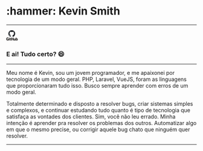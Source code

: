 ### 
<h1>:hammer: Kevin Smith</h1>
<hr>
<div>
         <a href="https://github.com/kevinsmitth"><img src="/github_PNG20.png" style="width: 30px;"></a>
</div>
<h3>E ai! Tudo certo? 😄</h3>
<hr>
         <p>Meu nome é Kevin, sou um jovem programador, e me apaixonei por tecnologia de um modo geral. PHP, Laravel, VueJS, foram as linguagens que proporcionaram tudo isso. Busco sempre aprender com erros de um modo geral.</p>
         <p>Totalmente determinado e disposto a resolver bugs, criar sistemas simples e complexos, e continuar estudando tudo quanto é tipo de tecnologia que satisfaça as vontades dos clientes. Sim, você não leu errado. Minha intenção é aprender pra resolver os problemas dos outros.
Automatizar algo em que o mesmo precise, ou corrigir aquele bug chato que ninguém quer resolver.</p>
<hr>
<!--
**kevinsmitth/kevinsmitth** is a ✨ _special_ ✨ repository because its `README.md` (this file) appears on your GitHub profile.

Here are some ideas to get you started:

- 🔭 I’m currently working on ...
- 🌱 I’m currently learning ...
- 👯 I’m looking to collaborate on ...
- 🤔 I’m looking for help with ...
- 💬 Ask me about ...
- 📫 How to reach me: ...
- 😄 Pronouns: ...
- ⚡ 👋Fun fact: ...
-->
 
